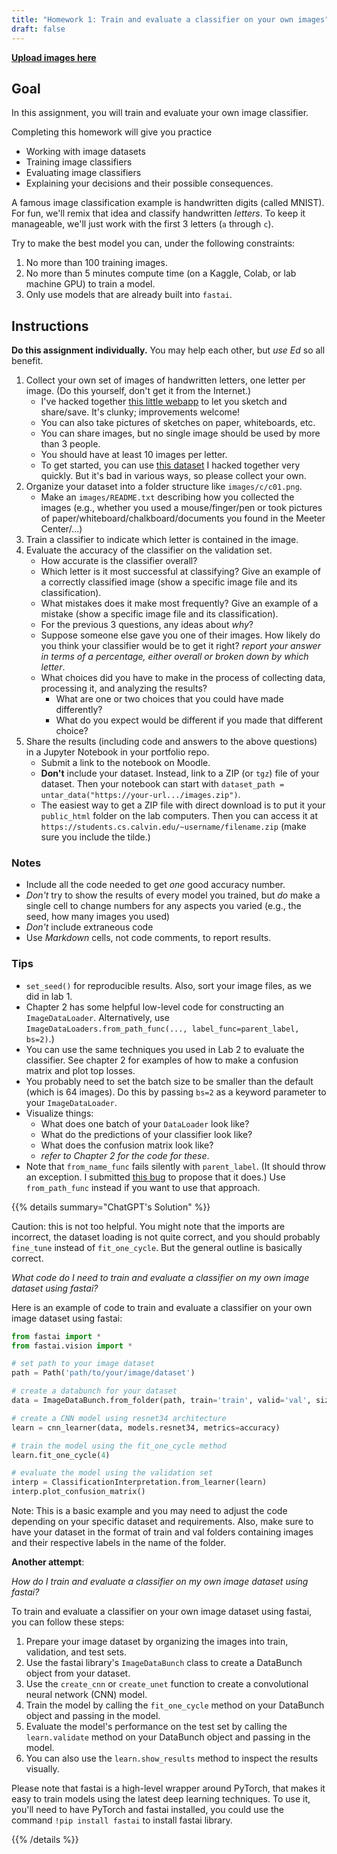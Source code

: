 ```yaml
---
title: "Homework 1: Train and evaluate a classifier on your own images"
draft: false
---
```


<!-- next year:

- Give students a clear outline of the code, and the structure of the responses (maybe even templates).
-->

[**Upload images here**](https://www.dropbox.com/request/5qyUKpV45HS0Wg7vKA4Y)

## Goal

In this assignment, you will train and evaluate your own image classifier.

Completing this homework will give you practice

- Working with image datasets
- Training image classifiers
- Evaluating image classifiers
- Explaining your decisions and their possible consequences.

A famous image classification example is handwritten digits (called MNIST). For fun, we'll remix that idea and classify handwritten *letters*.
To keep it manageable, we'll just work with the first 3 letters (`a` through `c`).

Try to make the best model you can, under the following constraints:

1. No more than 100 training images.
2. No more than 5 minutes compute time (on a Kaggle, Colab, or lab machine GPU) to train a model.
3. Only use models that are already built into `fastai`.

## Instructions

**Do this assignment individually.** You may help each other, but *use Ed* so all benefit.

1. Collect your own set of images of handwritten letters, one letter per image. (Do this yourself, don't get it from the Internet.)
    - I've hacked together [this little webapp](https://codepen.io/kcarnold/full/poZpdqX) to let you sketch and share/save. It's clunky; improvements welcome!
    - You can also take pictures of sketches on paper, whiteboards, etc.
    - You can share images, but no single image should be used by more than 3 people.
    - You should have at least 10 images per letter.
    - To get started, you can use [this dataset](https://students.cs.calvin.edu/~ka37/example_letter_images.zip) I hacked together very quickly. But it's bad in various ways, so please collect your own.
2. Organize your dataset into a folder structure like `images/c/c01.png`.
    - Make an `images/README.txt` describing how you collected the images (e.g., whether you used a mouse/finger/pen or took pictures of paper/whiteboard/chalkboard/documents you found in the Meeter Center/...)
3. Train a classifier to indicate which letter is contained in the image.
4. Evaluate the accuracy of the classifier on the validation set.
    - How accurate is the classifier overall?
    - Which letter is it most successful at classifying? Give an example of a correctly classified image (show a specific image file and its classification).
    - What mistakes does it make most frequently? Give an example of a mistake (show a specific image file and its classification).
    - For the previous 3 questions, any ideas about *why*?
    - Suppose someone else gave you one of their images. How likely do you think your classifier would be to get it right? *report your answer in terms of a percentage, either overall or broken down by which letter*.
    - What choices did you have to make in the process of collecting data, processing it, and analyzing the results?
      - What are one or two choices that you could have made differently?
      - What do you expect would be different if you made that different choice?
5. Share the results (including code and answers to the above questions) in a Jupyter Notebook in your portfolio repo.
    - Submit a link to the notebook on Moodle.
    - **Don't** include your dataset. Instead, link to a ZIP (or `tgz`) file of your dataset. Then your notebook can start with `dataset_path = untar_data("https://your-url.../images.zip")`.
    - The easiest way to get a ZIP file with direct download is to put it your `public_html` folder on the lab computers. Then you can access it at `https://students.cs.calvin.edu/~username/filename.zip` (make sure you include the tilde.)

### Notes

- Include all the code needed to get *one* good accuracy number.
- *Don't* try to show the results of every model you trained, but *do* make a single cell to change numbers for any aspects you varied (e.g., the seed, how many images you used)
- *Don't* include extraneous code
- Use *Markdown* cells, not code comments, to report results.

### Tips

- `set_seed()` for reproducible results. Also, sort your image files, as we did in lab 1.
- Chapter 2 has some helpful low-level code for constructing an `ImageDataLoader`. Alternatively, use `ImageDataLoaders.from_path_func(..., label_func=parent_label, bs=2)`.)
- You can use the same techniques you used in Lab 2 to evaluate the classifier. See chapter 2 for examples of how to make a confusion matrix and plot top losses.
- You probably need to set the batch size to be smaller than the default (which is 64 images). Do this by passing `bs=2` as a keyword parameter to your `ImageDataLoader`.
- Visualize things:
  - What does one batch of your `DataLoader` look like?
  - What do the predictions of your classifier look like?
  - What does the confusion matrix look like?
  - *refer to Chapter 2 for the code for these*.
- Note that `from_name_func` fails silently with `parent_label`. (It should throw an exception. I submitted [this bug](https://github.com/fastai/fastai/issues/3559) to propose that it does.) Use `from_path_func` instead if you want to use that approach.

{{% details summary="ChatGPT's Solution" %}}

Caution: this is not too helpful. You might note that the imports are incorrect, the dataset loading is not quite correct, and you should probably `fine_tune` instead of `fit_one_cycle`. But the general outline is basically correct.

*What code do I need to train and evaluate a classifier on my own image dataset using fastai?*

Here is an example of code to train and evaluate a classifier on your own image dataset using fastai:

```python
from fastai import *
from fastai.vision import *

# set path to your image dataset
path = Path('path/to/your/image/dataset')

# create a databunch for your dataset
data = ImageDataBunch.from_folder(path, train='train', valid='val', size=224, bs=64)

# create a CNN model using resnet34 architecture
learn = cnn_learner(data, models.resnet34, metrics=accuracy)

# train the model using the fit_one_cycle method
learn.fit_one_cycle(4)

# evaluate the model using the validation set
interp = ClassificationInterpretation.from_learner(learn)
interp.plot_confusion_matrix()
```

Note: This is a basic example and you may need to adjust the code depending on your specific dataset and requirements. Also, make sure to have your dataset in the format of train and val folders containing images and their respective labels in the name of the folder.

**Another attempt**:

*How do I train and evaluate a classifier on my own image dataset using fastai?*

To train and evaluate a classifier on your own image dataset using fastai, you can follow these steps:

1.  Prepare your image dataset by organizing the images into train, validation, and test sets.
2.  Use the fastai library\'s `ImageDataBunch` class to create a DataBunch object from your dataset.
3.  Use the `create_cnn` or `create_unet` function to create a convolutional neural network (CNN) model.
4.  Train the model by calling the `fit_one_cycle` method on your DataBunch object and passing in the model.
5.  Evaluate the model\'s performance on the test set by calling the `learn.validate` method on your DataBunch object and passing in the model.
6.  You can also use the `learn.show_results` method to inspect the results visually.

Please note that fastai is a high-level wrapper around PyTorch, that makes it easy to train models using the latest deep learning techniques. To use it, you\'ll need to have PyTorch and fastai installed, you could use the command `!pip install fastai` to install fastai library.


{{% /details %}}